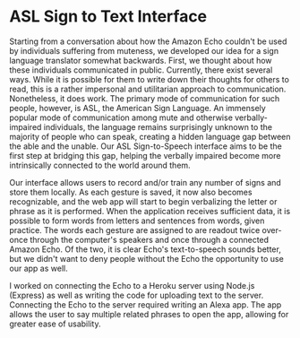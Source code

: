 # ASL Sign to Text Interface

Starting from a conversation about how the Amazon Echo couldn't be used by individuals suffering from muteness, we developed our idea for a sign language translator somewhat backwards. First, we thought about how these individuals communicated in public. Currently, there exist several ways. While it is possible for them to write down their thoughts for others to read, this is a rather impersonal and utilitarian approach to communication. Nonetheless, it does work. The primary mode of communication for such people, however, is ASL, the American Sign Language. An immensely popular mode of communication among mute and otherwise verbally-impaired individuals, the language remains surprisingly unknown to the majority of people who can speak, creating a hidden language gap between the able and the unable. Our ASL Sign-to-Speech interface aims to be the first step at bridging this gap, helping the verbally impaired become more intrinsically connected to the world around them.

Our interface allows users to record and/or train any number of signs and store them locally. As each gesture is saved, it now also becomes recognizable, and the web app will start to begin verbalizing the letter or phrase as it is performed. When the application receives sufficient data, it is possible to form words from letters and sentences from words, given practice. The words each gesture are assigned to are readout twice over- once through the computer's speakers and once through a connected Amazon Echo. Of the two, it is clear Echo's text-to-speech sounds better, but we didn't want to deny people without the Echo the opportunity to use our app as well.

I worked on connecting the Echo to a Heroku server using Node.js (Express) as well as writing the code for uploading text to the server.  Connecting the Echo to the server required writing an Alexa app.  The app allows the user to say multiple related phrases to open the app, allowing for greater ease of usability.
